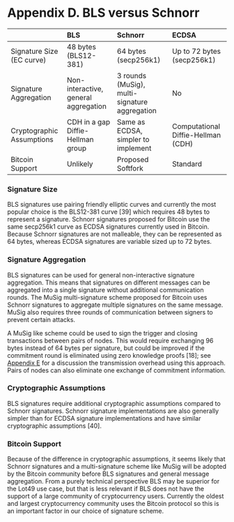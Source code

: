 # Appendix D. BLS versus Schnorr

|  | BLS | Schnorr | ECDSA |
| :--- | :--- | :--- | :--- |
| Signature Size \(EC curve\) | 48 bytes \(BLS12-381\) | 64 bytes \(secp256k1\) | Up to 72 bytes \(secp256k1\) |
| Signature Aggregation | Non-interactive, general aggregation | 3 rounds \(MuSig\), multi-signature aggregation | No |
| Cryptographic Assumptions | CDH in a gap Diffie-Hellman group | Same as ECDSA, simpler to implement | Computational Diffie-Hellman \(CDH\) |
| Bitcoin Support | Unlikely | Proposed Softfork | Standard |

### Signature Size

BLS signatures use pairing friendly elliptic curves and currently the most popular choice is the BLS12-381 curve \[39\] which requires 48 bytes to represent a signature. Schnorr signatures proposed for Bitcoin use the same secp256k1 curve as ECDSA signatures currently used in Bitcoin. Because Schnorr signatures are not malleable, they can be represented as 64 bytes, whereas ECDSA signatures are variable sized up to 72 bytes.

### Signature Aggregation

BLS signatures can be used for general non-interactive signature aggregation. This means that signatures on different messages can be aggregated into a single signature without additional communication rounds. The MuSig multi-signature scheme proposed for Bitcoin uses Schnorr signatures to aggregate multiple signatures on the same message. MuSig also requires three rounds of communication between signers to prevent certain attacks.

A MuSig like scheme could be used to sign the trigger and closing transactions between pairs of nodes. This would require exchanging 96 bytes instead of 64 bytes per signature, but could be improved if the commitment round is eliminated using zero knowledge proofs \[18\]; see [Appendix E](https://global-mesh-labs.gitbook.io/lot49/appendix/e_transmission-overhead) for a discussion the transmission overhead using this approach. Pairs of nodes can also eliminate one exchange of commitment information.

### Cryptographic Assumptions

BLS signatures require additional cryptographic assumptions compared to Schnorr signatures. Schnorr signature implementations are also generally simpler than for ECDSA signature implementations and have similar cryptographic assumptions \[40\].

### Bitcoin Support

Because of the difference in cryptographic assumptions, it seems likely that Schnorr signatures and a multi-signature scheme like MuSig will be adopted by the Bitcoin community before BLS signatures and general message aggregation. From a purely technical perspective BLS may be superior for the Lot49 use case, but that is less relevant if BLS does not have the support of a large community of cryptocurrency users. Currently the oldest and largest cryptocurrency community uses the Bitcoin protocol so this is an important factor in our choice of signature scheme.

